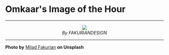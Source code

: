 # Omkaar's Image of the Hour

---

<div align="center">

<a href="https://unsplash.com/photos/abstract-flowing-shapes-create-a-minimalist-design-CqQqOYJIZdc">
  <img src="https://images.unsplash.com/photo-1751517298199-ab842a0f4e76?crop=entropy&cs=tinysrgb&fit=max&fm=jpg&ixid=M3w3NjA2Nzh8MHwxfHJhbmRvbXx8fHx8fHx8fDE3NTQ2NTgwMDB8&ixlib=rb-4.1.0&q=80&w=1080" style="max-width:100%; height:auto;">
</a>

<br>
<i>By FAKURIANDESIGN</i>

</div>

---

**Photo by** [Milad Fakurian](https://unsplash.com/@fakurian) **on Unsplash**
